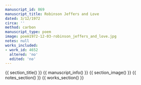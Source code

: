 ```yaml
---
manuscript_id: 869
manuscript_title: Robinson Jeffers and Love
dated: 3/12/1972
circa: ''
method: carbon
manuscript_type: poem
image: poem1972-12-03-robinson_jeffers_and_love.jpg
notes: null
works_included:
- work_id: 4652
  altered: 'no'
  edited: 'no'
---
```


{{ section_title() }}
{{ manuscript_info() }}
{{ section_image() }}
{{ notes_section() }}
{{ works_section() }}
